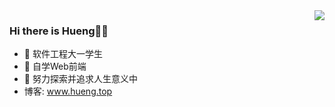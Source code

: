 <img align='right' src='https://github-readme-stats.vercel.app/api?username=jamond-x&theme=radical&count_private=true)'>

 ### Hi there is Hueng👋😄 
 - 🔭 软件工程大一学生
 - 🌱 自学Web前端
 - :running:  努力探索并追求人生意义中
- 博客: www.hueng.top
<!--
**jamond-x/jamond-x** is a ✨ _special_ ✨ repository because its `README.md` (this file) appears on your GitHub profile.

Here are some ideas to get you started:

- 🔭 I’m currently working on ...
- 🌱 I’m currently learning ...
- 👯 I’m looking to collaborate on ...
- 🤔 I’m looking for help with ...
- 💬 Ask me about ...
- 📫 How to reach me: ...
- 😄 Pronouns: ...
- ⚡ Fun fact: ...
-->

